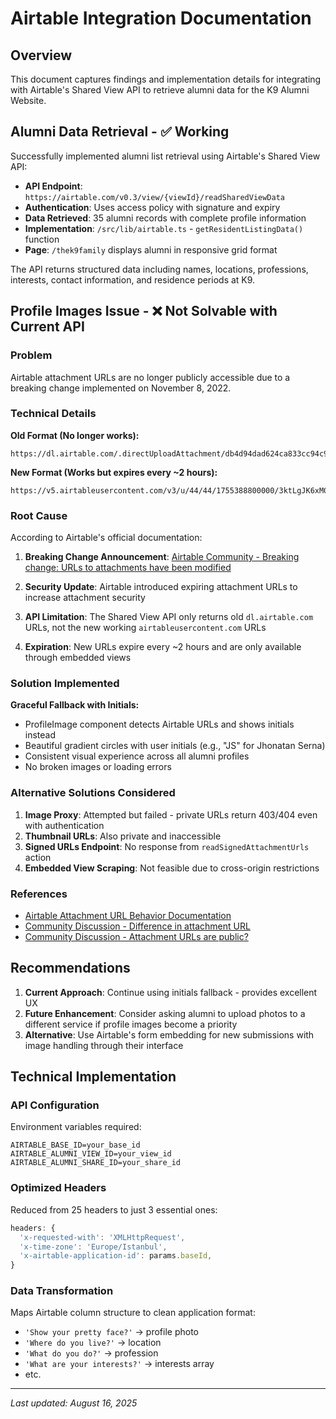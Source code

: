 # Airtable Integration Documentation

## Overview

This document captures findings and implementation details for integrating with Airtable's Shared View API to retrieve alumni data for the K9 Alumni Website.

## Alumni Data Retrieval - ✅ Working

Successfully implemented alumni list retrieval using Airtable's Shared View API:

- **API Endpoint**: `https://airtable.com/v0.3/view/{viewId}/readSharedViewData`
- **Authentication**: Uses access policy with signature and expiry
- **Data Retrieved**: 35 alumni records with complete profile information
- **Implementation**: `/src/lib/airtable.ts` - `getResidentListingData()` function
- **Page**: `/thek9family` displays alumni in responsive grid format

The API returns structured data including names, locations, professions, interests, contact information, and residence periods at K9.

## Profile Images Issue - ❌ Not Solvable with Current API

### Problem

Airtable attachment URLs are no longer publicly accessible due to a breaking change implemented on November 8, 2022.

### Technical Details

**Old Format (No longer works):**
```
https://dl.airtable.com/.directUploadAttachment/db4d94dad624ca833cc94c967af74c7b/d2115245/IMG_1912.jpg
```

**New Format (Works but expires every ~2 hours):**
```
https://v5.airtableusercontent.com/v3/u/44/44/1755388800000/3ktLgJK6xM0S1JcKxcBa2w/...
```

### Root Cause

According to Airtable's official documentation:

1. **Breaking Change Announcement**: [Airtable Community - Breaking change: URLs to attachments have been modified](https://community.airtable.com/t5/development-apis/breaking-change-urls-to-attachments-have-been-modified/td-p/79821)

2. **Security Update**: Airtable introduced expiring attachment URLs to increase attachment security

3. **API Limitation**: The Shared View API only returns old `dl.airtable.com` URLs, not the new working `airtableusercontent.com` URLs

4. **Expiration**: New URLs expire every ~2 hours and are only available through embedded views

### Solution Implemented

**Graceful Fallback with Initials:**
- ProfileImage component detects Airtable URLs and shows initials instead
- Beautiful gradient circles with user initials (e.g., "JS" for Jhonatan Serna)
- Consistent visual experience across all alumni profiles
- No broken images or loading errors

### Alternative Solutions Considered

1. **Image Proxy**: Attempted but failed - private URLs return 403/404 even with authentication
2. **Thumbnail URLs**: Also private and inaccessible  
3. **Signed URLs Endpoint**: No response from `readSignedAttachmentUrls` action
4. **Embedded View Scraping**: Not feasible due to cross-origin restrictions

### References

- [Airtable Attachment URL Behavior Documentation](https://support.airtable.com/docs/airtable-attachment-url-behavior)
- [Community Discussion - Difference in attachment URL](https://community.airtable.com/t5/formulas/difference-in-attachment-url/td-p/148414)
- [Community Discussion - Attachment URLs are public?](https://community.airtable.com/other-questions-13/attachment-urls-are-public-15928)

## Recommendations

1. **Current Approach**: Continue using initials fallback - provides excellent UX
2. **Future Enhancement**: Consider asking alumni to upload photos to a different service if profile images become a priority
3. **Alternative**: Use Airtable's form embedding for new submissions with image handling through their interface

## Technical Implementation

### API Configuration

Environment variables required:
```
AIRTABLE_BASE_ID=your_base_id
AIRTABLE_ALUMNI_VIEW_ID=your_view_id
AIRTABLE_ALUMNI_SHARE_ID=your_share_id
```

### Optimized Headers

Reduced from 25 headers to just 3 essential ones:
```javascript
headers: {
  'x-requested-with': 'XMLHttpRequest',
  'x-time-zone': 'Europe/Istanbul', 
  'x-airtable-application-id': params.baseId,
}
```

### Data Transformation

Maps Airtable column structure to clean application format:
- `'Show your pretty face?'` → profile photo
- `'Where do you live?'` → location
- `'What do you do?'` → profession
- `'What are your interests?'` → interests array
- etc.

---

*Last updated: August 16, 2025*